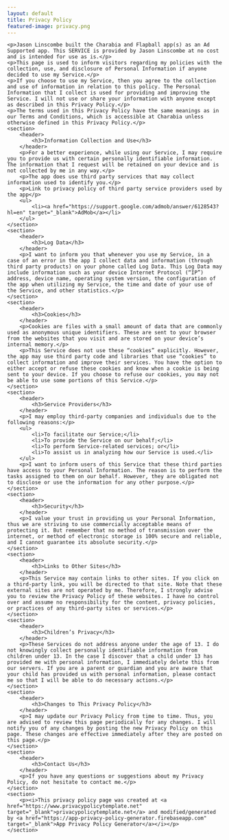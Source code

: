 ```yaml
---
layout: default
title: Privacy Policy
featured-image: privacy.png
---
```

	<p>Jason Linscombe built the Charabia and Flapball app(s) as an Ad Supported app. This SERVICE is provided by Jason Linscombe at no cost and is intended for use as is.</p>
	<p>This page is used to inform visitors regarding my policies with the collection, use, and disclosure of Personal Information if anyone decided to use my Service.</p>
	<p>If you choose to use my Service, then you agree to the collection and use of information in relation to this policy. The Personal Information that I collect is used for providing and improving the Service. I will not use or share your information with anyone except as described in this Privacy Policy.</p>
	<p>The terms used in this Privacy Policy have the same meanings as in our Terms and Conditions, which is accessible at Charabia unless otherwise defined in this Privacy Policy.</p>
	<section>
		<header>
			<h3>Information Collection and Use</h3>
		</header>
		<p>For a better experience, while using our Service, I may require you to provide us with certain personally identifiable information. The information that I request will be retained on your device and is not collected by me in any way.</p>
		<p>The app does use third party services that may collect information used to identify you.</p>
		<p>Link to privacy policy of third party service providers used by the app</p>
		<ul>
			<li><a href="https://support.google.com/admob/answer/6128543?hl=en" target="_blank">AdMob</a></li>
		</ul>
	</section>
	<section>
		<header>
			<h3>Log Data</h3>
		</header>
		<p>I want to inform you that whenever you use my Service, in a case of an error in the app I collect data and information (through third party products) on your phone called Log Data. This Log Data may include information such as your device Internet Protocol (“IP”) address, device name, operating system version, the configuration of the app when utilizing my Service, the time and date of your use of the Service, and other statistics.</p>
	</section>
	<section>
		<header>
			<h3>Cookies</h3>
		</header>
		<p>Cookies are files with a small amount of data that are commonly used as anonymous unique identifiers. These are sent to your browser from the websites that you visit and are stored on your device’s internal memory.</p>
		<p>This Service does not use these “cookies” explicitly. However, the app may use third party code and libraries that use “cookies” to collect information and improve their services. You have the option to either accept or refuse these cookies and know when a cookie is being sent to your device. If you choose to refuse our cookies, you may not be able to use some portions of this Service.</p>
	</section>								
	<section>
		<header>
			<h3>Service Providers</h3>
		</header>
		<p>I may employ third-party companies and individuals due to the following reasons:</p>
		<ul>
			<li>To facilitate our Service;</li>
			<li>To provide the Service on our behalf;</li>
			<li>To perform Service-related services; or</li>
			<li>To assist us in analyzing how our Service is used.</li>
		</ul>
		<p>I want to inform users of this Service that these third parties have access to your Personal Information. The reason is to perform the tasks assigned to them on our behalf. However, they are obligated not to disclose or use the information for any other purpose.</p>
	</section>
	<section>
		<header>
			<h3>Security</h3>
		</header>
		<p>I value your trust in providing us your Personal Information, thus we are striving to use commercially acceptable means of protecting it. But remember that no method of transmission over the internet, or method of electronic storage is 100% secure and reliable, and I cannot guarantee its absolute security.</p>
	</section>
	<section>
		<header>
			<h3>Links to Other Sites</h3>
		</header>
		<p>This Service may contain links to other sites. If you click on a third-party link, you will be directed to that site. Note that these external sites are not operated by me. Therefore, I strongly advise you to review the Privacy Policy of these websites. I have no control over and assume no responsibility for the content, privacy policies, or practices of any third-party sites or services.</p>
	</section>
	<section>
		<header>
			<h3>Children’s Privacy</h3>
		</header>
		<p>These Services do not address anyone under the age of 13. I do not knowingly collect personally identifiable information from children under 13. In the case I discover that a child under 13 has provided me with personal information, I immediately delete this from our servers. If you are a parent or guardian and you are aware that your child has provided us with personal information, please contact me so that I will be able to do necessary actions.</p>
	</section>
	<section>
		<header>
			<h3>Changes to This Privacy Policy</h3>
		</header>
		<p>I may update our Privacy Policy from time to time. Thus, you are advised to review this page periodically for any changes. I will notify you of any changes by posting the new Privacy Policy on this page. These changes are effective immediately after they are posted on this page.</p>
	</section>
	<section>
		<header>
			<h3>Contact Us</h3>
		</header>
		<p>If you have any questions or suggestions about my Privacy Policy, do not hesitate to contact me.</p>
	</section>
	<section>
		<p><i>This privacy policy page was created at <a href="https://www.privacypolicytemplate.net" target="_blank">privacypolicytemplate.net</a> and modified/generated by <a href="https://app-privacy-policy-generator.firebaseapp.com" target="_blank">App Privacy Policy Generator</a></i></p>
	</section>

